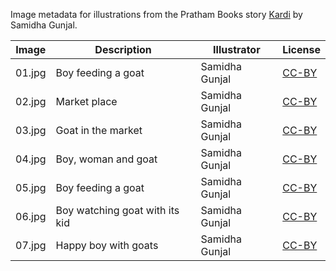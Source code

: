 Image metadata for illustrations from the Pratham Books story [Kardi](https://storyweaver.org.in/stories/4020-kardi) by Samidha Gunjal.

Image | Description | Illustrator | License
----- | ----------- | ----------- | -------
01.jpg | Boy feeding a goat | Samidha Gunjal | [CC-BY](https://creativecommons.org/licenses/by/4.0/)
02.jpg | Market place | Samidha Gunjal | [CC-BY](https://creativecommons.org/licenses/by/4.0/)
03.jpg | Goat in the market | Samidha Gunjal | [CC-BY](https://creativecommons.org/licenses/by/4.0/)
04.jpg | Boy, woman and goat | Samidha Gunjal | [CC-BY](https://creativecommons.org/licenses/by/4.0/)
05.jpg | Boy feeding a goat | Samidha Gunjal | [CC-BY](https://creativecommons.org/licenses/by/4.0/)
06.jpg | Boy watching goat with its kid | Samidha Gunjal | [CC-BY](https://creativecommons.org/licenses/by/4.0/)
07.jpg | Happy boy with goats | Samidha Gunjal | [CC-BY](https://creativecommons.org/licenses/by/4.0/)
